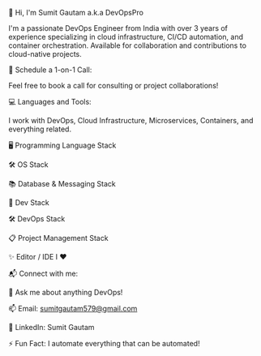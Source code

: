 👋 Hi, I'm Sumit Gautam a.k.a DevOpsPro

I'm a passionate DevOps Engineer from India with over 3 years of experience specializing in cloud infrastructure, CI/CD automation, and container orchestration. Available for collaboration and contributions to cloud-native projects.

🚀 Schedule a 1-on-1 Call:

Feel free to book a call for consulting or project collaborations!

💻 Languages and Tools:

I work with DevOps, Cloud Infrastructure, Microservices, Containers, and everything related.

🖥️ Programming Language Stack



🛠️ OS Stack

  

📚 Database & Messaging Stack

   

🔧 Dev Stack

 

🛠️ DevOps Stack

          

📋 Project Management Stack

  

✨ Editor / IDE I ❤️

  

📬 Connect with me:

💬 Ask me about anything DevOps!

📫 Email: sumitgautam579@gmail.com

🔗 LinkedIn: Sumit Gautam

⚡ Fun Fact: I automate everything that can be automated!
